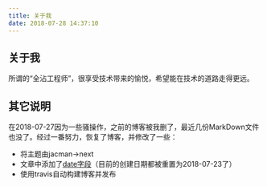```yaml
---
title: 关于我
date: 2018-07-28 14:37:10
---
```


## 关于我
所谓的“全沾工程师”，很享受技术带来的愉悦，希望能在技术的道路走得更远。

## 其它说明
在2018-07-27因为一些骚操作，之前的博客被我删了，最近几份MarkDown文件也没了。经过一番努力，恢复了博客，并修改了一些：
- 将主题由jacman->next
- 文章中添加了[date字段](https://hexo.io/docs/front-matter.html)（目前的创建日期都被重置为2018-07-23了）
- 使用travis自动构建博客并发布